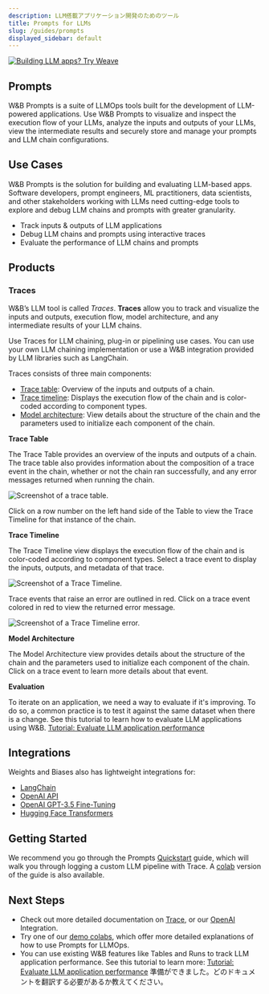 ```yaml
---
description: LLM搭載アプリケーション開発のためのツール
title: Prompts for LLMs
slug: /guides/prompts
displayed_sidebar: default
---
```


<a href="https://wandb.me/weave" target="_blank">
    <img className="no-zoom" src="/images/weave/weave_banner.png" alt="Building LLM apps? Try Weave" style={{display: "block", marginBottom: "15px"}} />
</a>

## Prompts

W&B Prompts is a suite of LLMOps tools built for the development of LLM-powered applications. Use W&B Prompts to visualize and inspect the execution flow of your LLMs, analyze the inputs and outputs of your LLMs, view the intermediate results and securely store and manage your prompts and LLM chain configurations.

## Use Cases

W&B Prompts is the solution for building and evaluating LLM-based apps. Software developers, prompt engineers, ML practitioners, data scientists, and other stakeholders working with LLMs need cutting-edge tools to explore and debug LLM chains and prompts with greater granularity.

- Track inputs & outputs of LLM applications
- Debug LLM chains and prompts using interactive traces
- Evaluate the performance of LLM chains and prompts

## Products

### Traces

W&B’s LLM tool is called *Traces*. **Traces** allow you to track and visualize the inputs and outputs, execution flow, model architecture, and any intermediate results of your LLM chains.

Use Traces for LLM chaining, plug-in or pipelining use cases. You can use your own LLM chaining implementation or use a W&B integration provided by LLM libraries such as LangChain.

Traces consists of three main components:

- [Trace table](https://docs.wandb.ai/guides/prompts#trace-table): Overview of the inputs and outputs of a chain.
- [Trace timeline](https://docs.wandb.ai/guides/prompts#trace-timeline): Displays the execution flow of the chain and is color-coded according to component types.
- [Model architecture](https://docs.wandb.ai/guides/prompts#model-architecture): View details about the structure of the chain and the parameters used to initialize each component of the chain.

**Trace Table**

The Trace Table provides an overview of the inputs and outputs of a chain. The trace table also provides information about the composition of a trace event in the chain, whether or not the chain ran successfully, and any error messages returned when running the chain.

![Screenshot of a trace table.](/images/prompts/trace_table.png)

Click on a row number on the left hand side of the Table to view the Trace Timeline for that instance of the chain.

**Trace Timeline**

The Trace Timeline view displays the execution flow of the chain and is color-coded according to component types. Select a trace event to display the inputs, outputs, and metadata of that trace.

![Screenshot of a Trace Timeline.](/images/prompts/trace_timeline.png)

Trace events that raise an error are outlined in red. Click on a trace event colored in red to view the returned error message.

![Screenshot of a Trace Timeline error.](/images/prompts/trace_timeline_error.png)

**Model Architecture**

The Model Architecture view provides details about the structure of the chain and the parameters used to initialize each component of the chain. Click on a trace event to learn more details about that event.

**Evaluation** 

To iterate on an application, we need a way to evaluate if it's improving. To do so, a common practice is to test it against the same dataset when there is a change. See this tutorial to learn how to evaluate LLM applications using W&B.
[Tutorial: Evaluate LLM application performance](https://github.com/wandb/examples/blob/master/colabs/prompts/prompts_evaluation.ipynb)

## Integrations

Weights and Biases also has lightweight integrations for:

- [LangChain](https://docs.wandb.ai/guides/integrations/langchain)
- [OpenAI API](https://docs.wandb.ai/guides/integrations/openai-api)
- [OpenAI GPT-3.5 Fine-Tuning](https://docs.wandb.ai/guides/integrations/openai)
- [Hugging Face Transformers](https://docs.wandb.ai/guides/integrations/huggingface)

## Getting Started

We recommend you go through the Prompts [Quickstart](https://docs.wandb.ai/guides/prompts/quickstart) guide, which will walk you through logging a custom LLM pipeline with Trace. A [colab](http://wandb.me/prompts-quickstart) version of the guide is also available. 

## Next Steps

- Check out more detailed documentation on [Trace](https://colab.research.google.com/github/wandb/weave/blob/master/examples/prompts/trace_debugging/trace_quickstart_langchain.ipynb), or our [OpenAI](https://docs.wandb.ai/guides/prompts/openai) Integration.
- Try one of our [demo colabs](https://github.com/wandb/examples/tree/master/colabs/prompts), which offer more detailed explanations of how to use Prompts for LLMOps.
- You can use existing W&B features like Tables and Runs to track LLM application performance. See this tutorial to learn more:
[Tutorial: Evaluate LLM application performance](https://github.com/wandb/examples/blob/master/colabs/prompts/prompts_evaluation.ipynb)
準備ができました。どのドキュメントを翻訳する必要があるか教えてください。

